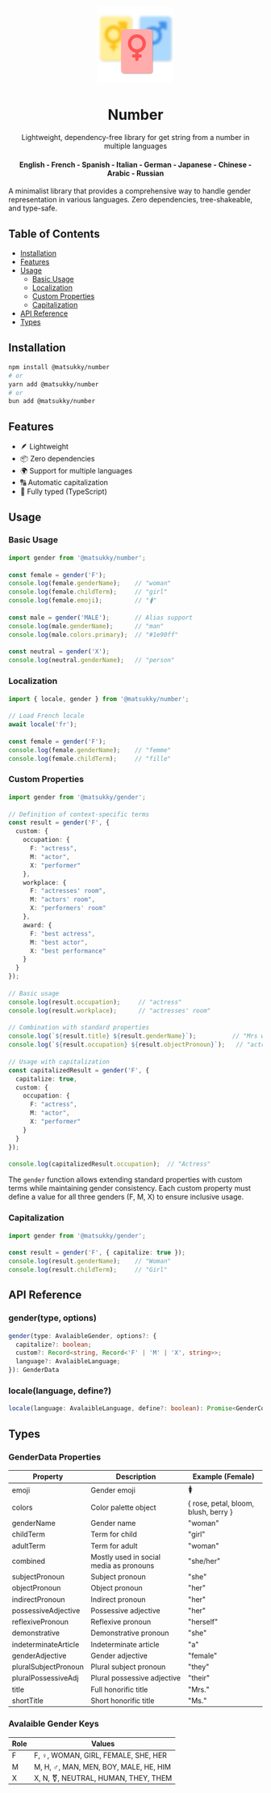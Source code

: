 <div align="center">
    <h1 style="border-bottom: none">
        <img src="./icon.svg" width="150" height="150">
        <h1>Number</h1>
        <p>Lightweight, dependency-free library for get string from a number in multiple languages</p>
        <h4>English - French - Spanish - Italian - German - Japanese - Chinese - Arabic - Russian</h4>
    </h1>
</div>

A minimalist library that provides a comprehensive way to handle gender representation in various languages. Zero dependencies, tree-shakeable, and type-safe.

## Table of Contents

- [Installation](#installation)
- [Features](#features)
- [Usage](#usage)
  - [Basic Usage](#basic-usage)
  - [Localization](#localization)
  - [Custom Properties](#custom-properties)
  - [Capitalization](#capitalization)
- [API Reference](#api-reference)
- [Types](#types)

## Installation

```bash
npm install @matsukky/number
# or
yarn add @matsukky/number
# or
bun add @matsukky/number
```

## Features

- 🪶 Lightweight
- 📦 Zero dependencies
- 🌍 Support for multiple languages
- 🔠 Automatic capitalization
- 💪 Fully typed (TypeScript)

## Usage

### Basic Usage

```typescript
import gender from '@matsukky/number';

const female = gender('F');
console.log(female.genderName);    // "woman"
console.log(female.childTerm);     // "girl"
console.log(female.emoji);         // "🚺"

const male = gender('MALE');       // Alias support
console.log(male.genderName);      // "man"
console.log(male.colors.primary);  // "#1e90ff"

const neutral = gender('X');
console.log(neutral.genderName);   // "person"
```

### Localization

```typescript
import { locale, gender } from '@matsukky/number';

// Load French locale
await locale('fr');

const female = gender('F');
console.log(female.genderName);    // "femme"
console.log(female.childTerm);     // "fille"
```

### Custom Properties

```typescript
import gender from '@matsukky/gender';

// Definition of context-specific terms
const result = gender('F', {
  custom: {
    occupation: {
      F: "actress",
      M: "actor",
      X: "performer"
    },
    workplace: {
      F: "actresses' room",
      M: "actors' room",
      X: "performers' room"
    },
    award: {
      F: "best actress",
      M: "best actor",
      X: "best performance"
    }
  }
});

// Basic usage
console.log(result.occupation);     // "actress"
console.log(result.workplace);      // "actresses' room"

// Combination with standard properties
console.log(`${result.title} ${result.genderName}`);          // "Mrs woman"
console.log(`${result.occupation} ${result.objectPronoun}`);   // "actress her"

// Usage with capitalization
const capitalizedResult = gender('F', {
  capitalize: true,
  custom: {
    occupation: {
      F: "actress",
      M: "actor",
      X: "performer"
    }
  }
});

console.log(capitalizedResult.occupation);  // "Actress"
```

The `gender` function allows extending standard properties with custom terms while maintaining gender consistency. Each custom property must define a value for all three genders (F, M, X) to ensure inclusive usage.

### Capitalization

```typescript
import gender from '@matsukky/gender';

const result = gender('F', { capitalize: true });
console.log(result.genderName);    // "Woman"
console.log(result.childTerm);     // "Girl"
```

## API Reference

### gender(type, options)

```typescript
gender(type: AvalaibleGender, options?: {
  capitalize?: boolean;
  custom?: Record<string, Record<'F' | 'M' | 'X', string>>;
  language?: AvalaibleLanguage;
}): GenderData
```

### locale(language, define?)

```typescript
locale(language: AvalaibleLanguage, define?: boolean): Promise<GenderCollection>
```

## Types

### GenderData Properties

| Property                 | Description                    | Example (Female)    |
|-------------------------|--------------------------------|-------------------|
| emoji                   | Gender emoji                   | 🚺                |
| colors                  | Color palette object           | { rose, petal, bloom, blush, berry } |
| genderName              | Gender name                    | "woman"          |
| childTerm               | Term for child                 | "girl"           |
| adultTerm              | Term for adult                 | "woman"          |
| combined               | Mostly used in social media as pronouns | "she/her"
| subjectPronoun         | Subject pronoun               | "she"            |
| objectPronoun          | Object pronoun                | "her"            |
| indirectPronoun        | Indirect pronoun               | "her"            |
| possessiveAdjective    | Possessive adjective           | "her"            |
| reflexivePronoun       | Reflexive pronoun              | "herself"        |
| demonstrative          | Demonstrative pronoun          | "she"            |
| indeterminateArticle   | Indeterminate article          | "a"             |
| genderAdjective        | Gender adjective               | "female"         |
| pluralSubjectPronoun   | Plural subject pronoun         | "they"          |
| pluralPossessiveAdj    | Plural possessive adjective    | "their"         |
| title                  | Full honorific title           | "Mrs."          |
| shortTitle             | Short honorific title          | "Ms."           |

### Avalaible Gender Keys

| Role | Values                                    |
|------|-------------------------------------------|
| F    | F, ♀, WOMAN, GIRL, FEMALE, SHE, HER       |
| M    | M, H, ♂, MAN, MEN, BOY, MALE, HE, HIM     |
| X    | X, N, ⚧, NEUTRAL, HUMAN, THEY, THEM      |

